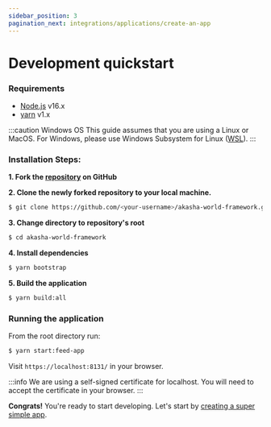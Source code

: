 ```yaml
---
sidebar_position: 3
pagination_next: integrations/applications/create-an-app
---
```


# Development quickstart

### Requirements

- [Node.js](https://nodejs.org) v16.x
- [yarn](https://classic.yarnpkg.com/lang/en/) v1.x

:::caution Windows OS
This guide assumes that you are using a Linux or MacOS. For Windows, please use Windows Subsystem for Linux ([WSL](https://docs.microsoft.com/en-us/windows/wsl/install)).
:::

### Installation Steps:

**1. Fork the [repository](https://github.com/AKASHAorg/akasha-world-framework) on GitHub**

**2. Clone the newly forked repository to your local machine.**

```bash title="replace <your-username> with your GitHub username"
$ git clone https://github.com/<your-username>/akasha-world-framework.git
```

**3. Change directory to repository's root**

```bash
$ cd akasha-world-framework
```

**4. Install dependencies**

```bash
$ yarn bootstrap
```

**5. Build the application**

```bash
$ yarn build:all
```

### Running the application

From the root directory run:

```bash
$ yarn start:feed-app
```

Visit `https://localhost:8131/` in your browser.

:::info
We are using a self-signed certificate for localhost.
You will need to accept the certificate in your browser.
:::

**Congrats!** You're ready to start developing.
Let's start by [creating a super simple app](/docs/integrations/applications/create-an-app).
